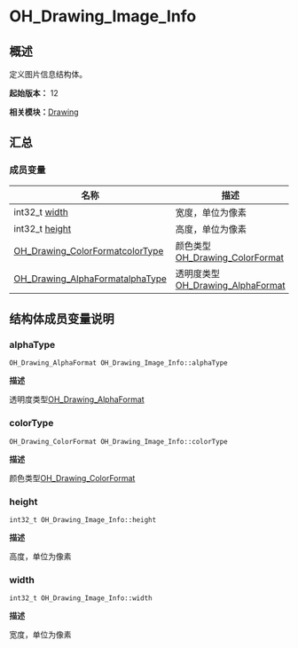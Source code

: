# OH_Drawing_Image_Info


## 概述

定义图片信息结构体。

**起始版本：** 12

**相关模块：**[Drawing](_drawing.md)


## 汇总


### 成员变量

| 名称 | 描述 | 
| -------- | -------- |
| int32_t [width](#width) | 宽度，单位为像素 | 
| int32_t [height](#height) | 高度，单位为像素 | 
| [OH_Drawing_ColorFormat](_drawing.md#oh_drawing_colorformat)[colorType](#colortype) | 颜色类型[OH_Drawing_ColorFormat](_drawing.md#oh_drawing_colorformat) | 
| [OH_Drawing_AlphaFormat](_drawing.md#oh_drawing_alphaformat)[alphaType](#alphatype) | 透明度类型[OH_Drawing_AlphaFormat](_drawing.md#oh_drawing_alphaformat) | 


## 结构体成员变量说明


### alphaType

```
OH_Drawing_AlphaFormat OH_Drawing_Image_Info::alphaType
```

**描述**

透明度类型[OH_Drawing_AlphaFormat](_drawing.md#oh_drawing_alphaformat)


### colorType

```
OH_Drawing_ColorFormat OH_Drawing_Image_Info::colorType
```

**描述**

颜色类型[OH_Drawing_ColorFormat](_drawing.md#oh_drawing_colorformat)


### height

```
int32_t OH_Drawing_Image_Info::height
```

**描述**

高度，单位为像素


### width

```
int32_t OH_Drawing_Image_Info::width
```

**描述**

宽度，单位为像素
